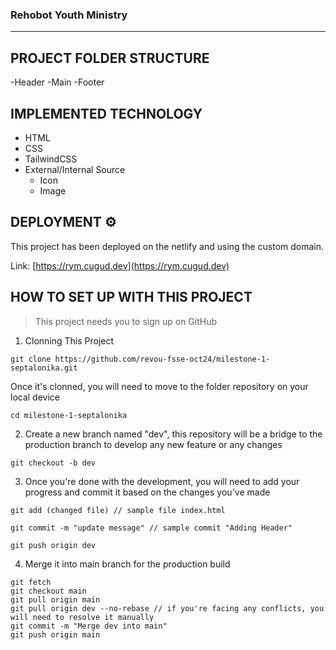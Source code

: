 ### Rehobot Youth Ministry

---

## PROJECT FOLDER STRUCTURE

-Header
-Main
-Footer

## IMPLEMENTED TECHNOLOGY

- HTML
- CSS
- TailwindCSS
- External/Internal Source
  - Icon
  - Image

## DEPLOYMENT ⚙️

This project has been deployed on the netlify and using the custom domain.

Link: [https://rym.cugud.dev](https://rym.cugud.dev)

## HOW TO SET UP WITH THIS PROJECT

> This project needs you to sign up on GitHub

1. Clonning This Project

```
git clone https://github.com/revou-fsse-oct24/milestone-1-septalonika.git
```

Once it's clonned, you will need to move to the folder repository on your local device

```
cd milestone-1-septalonika
```

2. Create a new branch named "dev", this repository will be a bridge to the production branch to develop any new feature or any changes

```
git checkout -b dev
```

3. Once you're done with the development, you will need to add your progress and commit it based on the changes you've made

```
git add (changed file) // sample file index.html

git commit -m "update message" // sample commit "Adding Header"

git push origin dev

```

4. Merge it into main branch for the production build

```
git fetch
git checkout main
git pull origin main
git pull origin dev --no-rebase // if you're facing any conflicts, you will need to resolve it manually
git commit -m "Merge dev into main"
git push origin main
```
